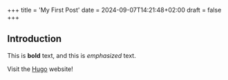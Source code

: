 +++
title = 'My First Post'
date = 2024-09-07T14:21:48+02:00
draft = false
+++

## Introduction

This is **bold** text, and this is *emphasized* text.

Visit the [Hugo](https://gohugo.io) website!

